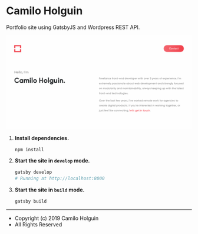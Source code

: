 # Camilo Holguin

Portfolio site using GatsbyJS and Wordpress REST API.

![screenshot](screenshot.png 'screenshot')

1. **Install dependencies.**

   ```shell
   npm install
   ```

3. **Start the site in `develop` mode.**   

   ```sh
   gatsby develop
   # Running at http://localhost:8000
   ```

3. **Start the site in `build` mode.** 

   ```sh
   gatsby build
   ```

---

- Copyright (c) 2019 Camilo Holguin
- All Rights Reserved